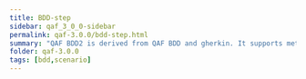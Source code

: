 ```yaml
---
title: BDD-step
sidebar: qaf_3_0_0-sidebar
permalink: qaf-3.0.0/bdd-step.html
summary: "QAF BDD2 is derived from QAF BDD and gherkin. It supports meta-data from qaf bdd as tags and examples from gherkin."
folder: qaf-3.0.0
tags: [bdd,scenario]
---
```


